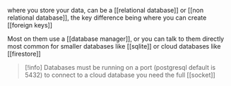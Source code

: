 where you store your data, can be a [[relational database]] or [[non relational database]], the key difference being where you can create [[foreign keys]]

Most on them use a [[database manager]], or you can talk to them directly most common for smaller databases like [[sqlite]] or cloud databases like [[firestore]]



> [!info]
> Databases must be running on a port (postgresql default is 5432) 
> to connect to a cloud database you need the full [[socket]]
